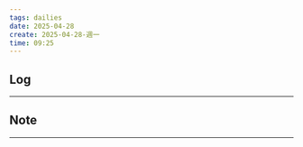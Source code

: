 ```yaml
---
tags: dailies  
date: 2025-04-28
create: 2025-04-28-週一
time: 09:25
---
```

## Log
---


## Note
---

